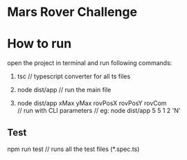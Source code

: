 # Mars Rover Challenge

# How to run
open the project in terminal and run following commands:

1) tsc                // typescript converter for all ts files
  

2) node dist/app      // run the main file       
      

3) node dist/app xMax yMax rovPosX rovPosY rovCom  
        // run with CLI parameters
        //   eg: node dist/app 5 5 1 2 'N'

## Test
npm run test       // runs all the test files (*.spec.ts)
